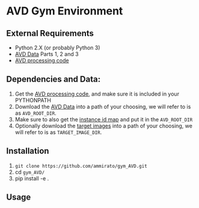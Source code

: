 
# AVD Gym Environment


## External Requirements
* Python 2.X (or probably Python 3)
* [AVD Data](http://www.cs.unc.edu/~ammirato/active_vision_dataset_website/get_data.html) Parts 1, 2 and 3
* [AVD processing code](https://github.com/ammirato/active_vision_dataset_processing)

##  Dependencies and Data:

1. Get the [AVD processing code](https://github.com/ammirato/active_vision_dataset_processing), and make sure it is included in your PYTHONPATH
2. Download the [AVD Data](http://www.cs.unc.edu/~ammirato/active_vision_dataset_website/get_data.html) into a path of your choosing, we will refer to is as `AVD_ROOT_DIR`.
3. Make sure to also get the [instance id map](https://drive.google.com/file/d/1UmhAr-l-CL3CeBq6U8V973jX5BPWkrlK/view?usp=sharing) and put it in the `AVD_ROOT_DIR`
4.  Optionally download the [target images](https://drive.google.com/file/d/1uV2I-SYWQvJb0PqzDdg8ESwRdQoVpSWr/view?usp=sharing) into a path of your choosing, we will refer to is as `TARGET_IMAGE_DIR`.

## Installation
1. `git clone https://github.com/ammirato/gym_AVD.git`
2. cd `gym_AVD/`
3. pip install -e .

## Usage


